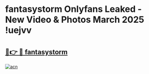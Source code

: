 # fantasystorm Onlyfans Leaked - New Video & Photos March 2025 !uejvv

# <h2><a href="https://s1z9qk.iuczelnia.edu.pl?title=fantasystorm&ref=uejvv">🔗👉 🔴 fantasystorm</a></h2>

[![acn](https://github.com/user-attachments/assets/0f9c940e-d8b0-45ae-aac7-cd30a18b3e1c)](https://s1z9qk.iuczelnia.edu.pl?title=fantasystorm&ref=uejvv)

